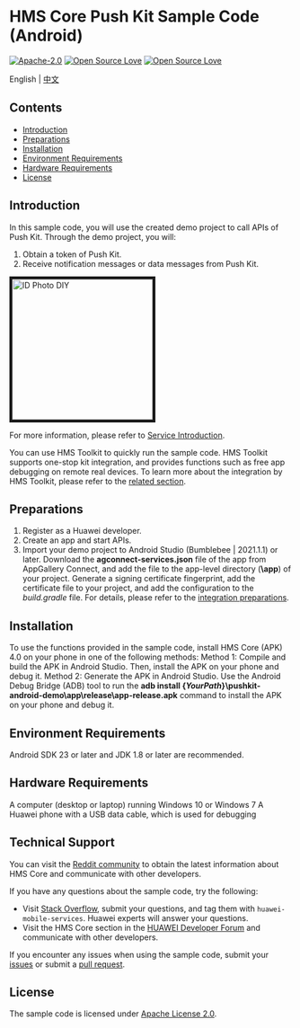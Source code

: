 # HMS Core Push Kit Sample Code (Android)
[![Apache-2.0](https://img.shields.io/badge/license-Apache-blue)](http://www.apache.org/licenses/LICENSE-2.0)
[![Open Source Love](https://badges.frapsoft.com/os/v1/open-source.svg?v=103)](https://developer.huawei.com/consumer/en/hms)
[![Open Source Love](https://img.shields.io/badge/language-java-green.svg)](https://www.java.com/en/)

English | [中文](README_ZH.md)

## Contents

 * [Introduction](#Introduction)
 * [Preparations](#Preparations)
 * [Installation](#Installation)
 * [Environment Requirements](#Environment-Requirements)
 * [Hardware Requirements](#Hardware-Requirements)
 * [License](#License)


## Introduction
In this sample code, you will use the created demo project to call APIs of Push Kit. Through the demo project, you will:
1.	Obtain a token of Push Kit.	
2.	Receive notification messages or data messages from Push Kit.

<img src="pushDemo.gif" width=250 title="ID Photo DIY" div align=center border=5>

For more information, please refer to
[Service Introduction](https://developer.huawei.com/consumer/en/doc/development/HMSCore-Guides/service-introduction-0000001050040060?ha_source=hms1).

You can use HMS Toolkit to quickly run the sample code. HMS Toolkit supports one-stop kit integration, and provides functions such as free app debugging on remote real devices. To learn more about the integration by HMS Toolkit, please refer to the [related section](https://developer.huawei.com/consumer/en/doc/development/HMSCore-Guides/dev-preparation-practice-0000001073320959?ha_source=hms1).

## Preparations
1.	Register as a Huawei developer.
2.	Create an app and start APIs.
3.	Import your demo project to Android Studio (Bumblebee | 2021.1.1) or later. Download the **agconnect-services.json** file of the app from AppGallery Connect, and add the file to the app-level directory (**\app**) of your project. Generate a signing certificate fingerprint, add the certificate file to your project, and add the configuration to the *build.gradle* file. For details, please refer to the [integration preparations](https://developer.huawei.com/consumer/en/doc/development/HMSCore-Guides/android-config-agc-0000001050170137?ha_source=hms1).


## Installation
To use the functions provided in the sample code, install HMS Core (APK) 4.0 on your phone in one of the following methods:
Method 1: Compile and build the APK in Android Studio. Then, install the APK on your phone and debug it.
Method 2: Generate the APK in Android Studio. Use the Android Debug Bridge (ADB) tool to run the **adb install {*YourPath*}\pushkit-android-demo\app\release\app-release.apk** command to install the APK on your phone and debug it.

## Environment Requirements
Android SDK 23 or later and JDK 1.8 or later are recommended.

## Hardware Requirements
A computer (desktop or laptop) running Windows 10 or Windows 7
A Huawei phone with a USB data cable, which is used for debugging

## Technical Support
You can visit the [Reddit community](https://www.reddit.com/r/HuaweiDevelopers/) to obtain the latest information about HMS Core and communicate with other developers.

If you have any questions about the sample code, try the following:
- Visit [Stack Overflow](https://stackoverflow.com/questions/tagged/huawei-mobile-services?tab=Votes), submit your questions, and tag them with `huawei-mobile-services`. Huawei experts will answer your questions.
- Visit the HMS Core section in the [HUAWEI Developer Forum](https://forums.developer.huawei.com/forumPortal/en/home?fid=0101187876626530001?ha_source=hms1) and communicate with other developers.

If you encounter any issues when using the sample code, submit your [issues](https://github.com/HMS-Core/hms-push-clientdemo-android/issues) or submit a [pull request](https://github.com/HMS-Core/hms-push-clientdemo-android/pulls).

## License
The sample code is licensed under [Apache License 2.0](http://www.apache.org/licenses/LICENSE-2.0).
